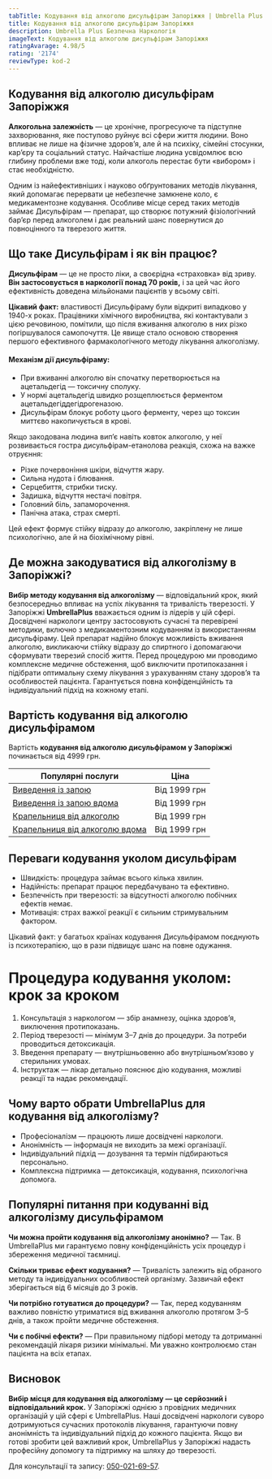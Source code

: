 ```yaml
---
tabTitle: Кодування від алкоголю дисульфірам Запоріжжя | Umbrella Plus | Від 4999 грн
title: Кодування від алкоголю дисульфірам Запоріжжя
description: Umbrella Plus Безпечна Наркологія
imageText: Кодування від алкоголю дисульфірам Запоріжжя
ratingAvarage: 4.98/5
rating: '2174'
reviewType: kod-2
---
```


## Кодування від алкоголю дисульфірам Запоріжжя

**Алкогольна залежність** — це хронічне, прогресуюче та підступне захворювання, яке поступово руйнує всі сфери життя людини. Воно впливає не лише на фізичне здоров’я, але й на психіку, сімейні стосунки, кар’єру та соціальний статус. Найчастіше людина усвідомлює всю глибину проблеми вже тоді, коли алкоголь перестає бути «вибором» і стає необхідністю.

Одним із найефективніших і науково обґрунтованих методів лікування, який допомагає перервати це небезпечне замкнене коло, є медикаментозне кодування. Особливе місце серед таких методів займає Дисульфірам — препарат, що створює потужний фізіологічний бар’єр перед алкоголем і дає реальний шанс повернутися до повноцінного та тверезого життя.

## Що таке Дисульфірам і як він працює?

**Дисульфірам** — це не просто ліки, а своєрідна «страховка» від зриву. **Він застосовується в наркології понад 70 років,** і за цей час його ефективність доведена мільйонами пацієнтів у всьому світі.

**Цікавий факт:** властивості Дисульфіраму були відкриті випадково у 1940-х роках. Працівники хімічного виробництва, які контактували з цією речовиною, помітили, що після вживання алкоголю в них різко погіршувалося самопочуття. Це явище стало основою створення першого ефективного фармакологічного методу лікування алкоголізму.

#### Механізм дії дисульфіраму:

* При вживанні алкоголю він спочатку перетворюється на ацетальдегід — токсичну сполуку.
* У нормі ацетальдегід швидко розщеплюється ферментом ацетальдегіддегідрогеназою.
* Дисульфірам блокує роботу цього ферменту, через що токсин миттєво накопичується в крові.

Якщо закодована людина вип’є навіть ковток алкоголю, у неї розвивається гостра дисульфірам-етанолова реакція, схожа на важке отруєння:

* Різке почервоніння шкіри, відчуття жару.
* Сильна нудота і блювання.
* Серцебиття, стрибки тиску.
* Задишка, відчуття нестачі повітря.
* Головний біль, запаморочення.
* Панічна атака, страх смерті.

Цей ефект формує стійку відразу до алкоголю, закріплену не лише психологічно, але й на біохімічному рівні.

## Де можна закодуватися від алкоголізму в Запоріжжі?

**Вибір методу кодування від алкоголізму** — відповідальний крок, який безпосередньо впливає на успіх лікування та тривалість тверезості. У Запоріжжі **UmbrellaPlus** вважається одним із лідерів у цій сфері. Досвідчені наркологи центру застосовують сучасні та перевірені методики, включно з медикаментозним кодуванням із використанням дисульфіраму. Цей препарат надійно блокує можливість вживання алкоголю, викликаючи стійку відразу до спиртного і допомагаючи сформувати тверезий спосіб життя. Перед процедурою ми проводимо комплексне медичне обстеження, щоб виключити протипоказання і підібрати оптимальну схему лікування з урахуванням стану здоров’я та особливостей пацієнта. Гарантується повна конфіденційність та індивідуальний підхід на кожному етапі.

## Вартість кодування від алкоголю дисульфірамом

Вартість **кодування від алкоголю дисульфірамом у Запоріжжі** починається від 4999 грн.

| Популярні послуги                                                                                                        | Ціна         |
| ------------------------------------------------------------------------------------------------------------------------ | ------------ |
| [Виведення із запою](https://umbrella-plus.com.ua/uk/zaporozie/vivod-iz-zapoia-zaparoje-ua/)                             | Від 1999 грн |
| [Виведення із запою вдома](https://umbrella-plus.com.ua/uk/zaporozie/vivod-iz-zapoia-na-domy-zaporozhye-ua/)             | Від 1999 грн |
| [Крапельниця від алкоголю](https://umbrella-plus.com.ua/uk/zaporozie/kapelnica_ot_alkogola_zaporozhye-ua/)               | Від 1999 грн |
| [Крапельниця від алкоголю вдома](https://umbrella-plus.com.ua/uk/zaporozie/kapelnica_ot_alkogola_na_domy_zaporozhye-ua/) | Від 1999 грн |

## Переваги кодування уколом дисульфірам

* Швидкість: процедура займає всього кілька хвилин.
* Надійність: препарат працює передбачувано та ефективно.
* Безпечність при тверезості: за відсутності алкоголю побічних ефектів немає.
* Мотивація: страх важкої реакції є сильним стримувальним фактором.

Цікавий факт: у багатьох країнах кодування Дисульфірамом поєднують із психотерапією, що в рази підвищує шанс на повне одужання.

# Процедура кодування уколом: крок за кроком

1. Консультація з наркологом — збір анамнезу, оцінка здоров’я, виключення протипоказань.
2. Період тверезості — мінімум 3–7 днів до процедури. За потреби проводиться детоксикація.
3. Введення препарату — внутрішньовенно або внутрішньом’язово у стерильних умовах.
4. Інструктаж — лікар детально пояснює дію кодування, можливі реакції та надає рекомендації.

## Чому варто обрати UmbrellaPlus для кодування від алкоголізму?

* Професіоналізм — працюють лише досвідчені наркологи.
* Анонімність — інформація не виходить за межі організації.
* Індивідуальний підхід — дозування та термін підбираються персонально.
* Комплексна підтримка — детоксикація, кодування, психологічна допомога.

## Популярні питання при кодуванні від алкоголізму дисульфірамом

**Чи можна пройти кодування від алкоголізму анонімно?**
— Так. В UmbrellaPlus ми гарантуємо повну конфіденційність усіх процедур і збереження медичної таємниці.

**Скільки триває ефект кодування?**
— Тривалість залежить від обраного методу та індивідуальних особливостей організму. Зазвичай ефект зберігається від 6 місяців до 3 років.

**Чи потрібно готуватися до процедури?**
— Так, перед кодуванням важливо повністю утриматися від вживання алкоголю протягом 3–5 днів, а також пройти медичне обстеження.

**Чи є побічні ефекти?**
— При правильному підборі методу та дотриманні рекомендацій лікаря ризики мінімальні. Ми уважно контролюємо стан пацієнта на всіх етапах.

## Висновок

**Вибір місця для кодування від алкоголізму — це серйозний і відповідальний крок.**
У Запоріжжі однією з провідних медичних організацій у цій сфері є UmbrellaPlus. Наші досвідчені наркологи суворо дотримуються сучасних протоколів лікування, гарантуючи повну анонімність та індивідуальний підхід до кожного пацієнта. Якщо ви готові зробити цей важливий крок, UmbrellaPlus у Запоріжжі надасть професійну допомогу та підтримку на шляху до тверезості.

Для консультації та запису: [050-021-69-57](tel:0500216957).
